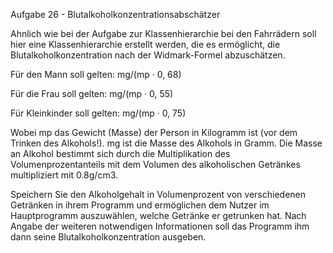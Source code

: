 Aufgabe 26 - Blutalkoholkonzentrationsabschätzer

Ahnlich wie bei der Aufgabe zur Klassenhierarchie bei den Fahrrädern soll hier eine Klassenhierarchie erstellt werden, die es ermöglicht, die Blutalkoholkonzentration nach der Widmark-Formel abzuschätzen.

Für den Mann soll gelten: mg/(mp · 0, 68)

Für die Frau soll gelten: mg/(mp · 0, 55)

Für Kleinkinder soll gelten: mg/(mp · 0, 75)

Wobei mp das Gewicht (Masse) der Person in Kilogramm ist (vor dem Trinken des Alkohols!). mg ist die Masse des Alkohols in Gramm. Die Masse an Alkohol bestimmt sich durch die Multiplikation des Volumenprozentanteils mit dem Volumen des alkoholischen Getränkes multipliziert mit 0.8g/cm3.

Speichern Sie den Alkoholgehalt in Volumenprozent von verschiedenen Getränken in ihrem Programm und ermöglichen dem Nutzer im Hauptprogramm auszuwählen, welche Getränke er getrunken hat. Nach Angabe der weiteren notwendigen Informationen soll das Programm ihm dann seine Blutalkoholkonzentration ausgeben.
